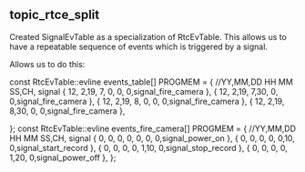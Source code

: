 ## topic_rtce_split

Created SignalEvTable as a specialization of RtcEvTable.  This allows us to
have a repeatable sequence of events which is triggered by a signal.

Allows us to do this:

const RtcEvTable::evline events_table[] PROGMEM = {
  //YY,MM,DD HH MM SS,CH, signal
  { 12, 2,19, 7, 0, 0, 0,signal_fire_camera },
  { 12, 2,19, 7,30, 0, 0,signal_fire_camera },
  { 12, 2,19, 8, 0, 0, 0,signal_fire_camera },
  { 12, 2,19, 8,30, 0, 0,signal_fire_camera },
  
};
const RtcEvTable::evline events_fire_camera[] PROGMEM = {
  //YY,MM,DD HH MM SS,CH, signal
  {  0, 0, 0, 0, 0, 0, 0,signal_power_on },
  {  0, 0, 0, 0, 0,10, 0,signal_start_record },
  {  0, 0, 0, 0, 1,10, 0,signal_stop_record },
  {  0, 0, 0, 0, 1,20, 0,signal_power_off  },
};

